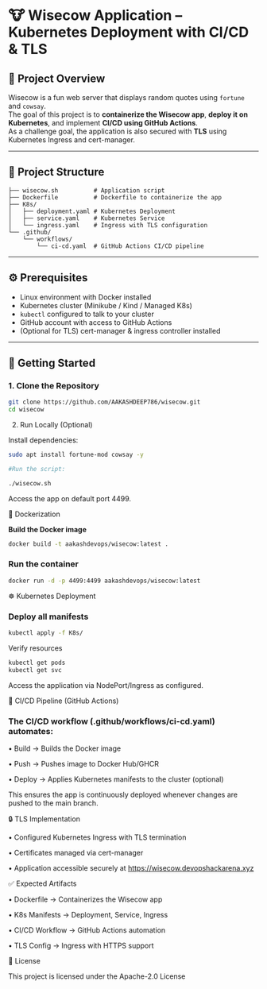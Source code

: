 # 🐮 Wisecow Application – Kubernetes Deployment with CI/CD & TLS

## 📌 Project Overview
Wisecow is a fun web server that displays random quotes using `fortune` and `cowsay`.  
The goal of this project is to **containerize the Wisecow app**, **deploy it on Kubernetes**, and implement **CI/CD using GitHub Actions**.  
As a challenge goal, the application is also secured with **TLS** using Kubernetes Ingress and cert-manager.

---

## 📂 Project Structure

```text
├── wisecow.sh          # Application script  
├── Dockerfile          # Dockerfile to containerize the app  
├── K8s/  
│   ├── deployment.yaml # Kubernetes Deployment  
│   ├── service.yaml    # Kubernetes Service  
│   └── ingress.yaml    # Ingress with TLS configuration  
└── .github/  
    └── workflows/  
        └── ci-cd.yaml  # GitHub Actions CI/CD pipeline

```
---

## ⚙️ Prerequisites
- Linux environment with Docker installed  
- Kubernetes cluster (Minikube / Kind / Managed K8s)  
- `kubectl` configured to talk to your cluster  
- GitHub account with access to GitHub Actions  
- (Optional for TLS) cert-manager & ingress controller installed  

---

## 🚀 Getting Started

### 1. Clone the Repository
```bash
git clone https://github.com/AAKASHDEEP786/wisecow.git
cd wisecow
```

2. Run Locally (Optional)

Install dependencies:
```bash
sudo apt install fortune-mod cowsay -y

#Run the script:

./wisecow.sh
```
Access the app on default port 4499.

🐳 Dockerization  

**Build the Docker image**

```bash
docker build -t aakashdevops/wisecow:latest .
```
### Run the container
```bash
docker run -d -p 4499:4499 aakashdevops/wisecow:latest
```
☸️ Kubernetes Deployment
### Deploy all manifests
```bash
kubectl apply -f K8s/
```
Verify resources
```bash
kubectl get pods
kubectl get svc
```
Access the application via NodePort/Ingress as configured.

🔄 CI/CD Pipeline (GitHub Actions)

### The CI/CD workflow (.github/workflows/ci-cd.yaml) automates:

• Build → Builds the Docker image

• Push → Pushes image to Docker Hub/GHCR

• Deploy → Applies Kubernetes manifests to the cluster (optional)

This ensures the app is continuously deployed whenever changes are pushed to the main branch.

🔒 TLS Implementation

• Configured Kubernetes Ingress with TLS termination

• Certificates managed via cert-manager

• Application accessible securely at https://wisecow.devopshackarena.xyz

✅ Expected Artifacts

• Dockerfile → Containerizes the Wisecow app

• K8s Manifests → Deployment, Service, Ingress

• CI/CD Workflow → GitHub Actions automation

• TLS Config → Ingress with HTTPS support

📜 License

This project is licensed under the Apache-2.0 License
